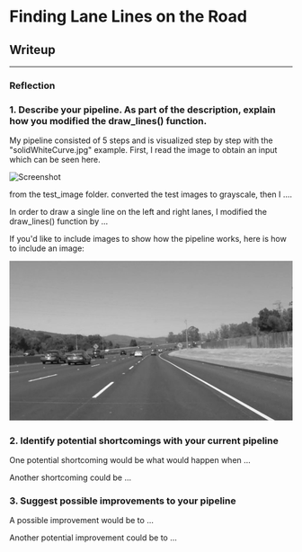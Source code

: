 # **Finding Lane Lines on the Road** 

## Writeup

[//]: # (Image References)

[image1]: ./test_images_output/gray_solidWhiteCurve.jpg "Grayscale"
[image2]: ./test_images_output/blur_solidWhiteCurve.jpg "Blurred grayscale"
[image3]: ./test_images_output/edge_solidWhiteCurve.jpg "Edge detection"
[image4]: ./test_images_output/roi_solidWhiteCurve.jpg "Masked edge detection"
[image5]: ./test_images_output/hough_solidWhiteCurve.jpg "Hough Lines"
[image6]: ./test_images_output/solidWhiteCurve.jpg "Result"

---

### Reflection

### 1. Describe your pipeline. As part of the description, explain how you modified the draw_lines() function.

My pipeline consisted of 5 steps and is visualized step by step with the "solidWhiteCurve.jpg" example.
First, I read the image to obtain an input which can be seen here.

![Screenshot]([image1])


from the test_image folder. converted the test images to grayscale, then I .... 

In order to draw a single line on the left and right lanes, I modified the draw_lines() function by ...

If you'd like to include images to show how the pipeline works, here is how to include an image: 

![alt text][image1]


### 2. Identify potential shortcomings with your current pipeline


One potential shortcoming would be what would happen when ... 

Another shortcoming could be ...


### 3. Suggest possible improvements to your pipeline

A possible improvement would be to ...

Another potential improvement could be to ...
